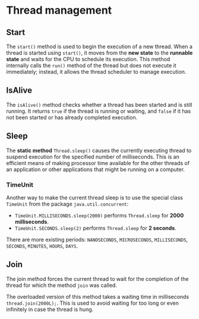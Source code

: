 # Thread management

## Start

The `start()` method is used to begin the execution of a new thread. When a thread is started using `start()`, it moves
from the **new state** to the **runnable state** and waits for the CPU to schedule its execution. This method internally
calls the `run()` method of the thread but does not execute it immediately; instead, it allows the thread scheduler to
manage execution.

## IsAlive

The `isAlive()` method checks whether a thread has been started and is still running. It returns `true` if the thread is
running or waiting, and `false` if it has not been started or has already completed execution.

## Sleep

The **static method** `Thread.sleep()` causes the currently executing thread to suspend execution for the specified
number of milliseconds. This is an efficient means of making processor time available for the other threads of an
application or other applications that might be running on a computer.

### TimeUnit

Another way to make the current thread sleep is to use the special class `TimeUnit` from the package
`java.util.concurrent`:

- `TimeUnit.MILLISECONDS.sleep(2000)` performs `Thread.sleep` for **2000 milliseconds**.
- `TimeUnit.SECONDS.sleep(2)` performs `Thread.sleep` for **2 seconds**.

There are more existing periods: `NANOSECONDS`, `MICROSECONDS`, `MILLISECONDS`, `SECONDS`, `MINUTES`, `HOURS`, `DAYS`.

## Join

The join method forces the current thread to wait for the completion of the thread for which the method `join` was
called.

The overloaded version of this method takes a waiting time in milliseconds `thread.join(2000L);`. This is used to avoid
waiting for too long or even infinitely in case the thread is hung.
